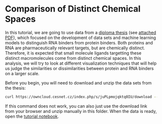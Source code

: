 
# Comparison of Distinct Chemical Spaces

In this tutorial, we are going to use data from a [diploma thesis](https://github.com/fulopjoz/diploma_thesis) (see [attached PDF](./tx-45604-fulop-jozef.pdf)), which focused on the development of data sets and machine learning models to distinguish RNA binders from protein binders. Both proteins and RNA are pharmaceutically relevant targets, but are chemically distinct. Therefore, it is expected that small molecule ligands targetting these distinct macromolecules come from distinct chemical spaces. In this analysis, we will try to look at different visualization techniques that will help us judge the similarities or dissimilarities between protein and RNA binders on a larger scale.

Before you begin, you will need to download and unzip the data sets from the thesis:

```bash
curl https://owncloud.cesnet.cz/index.php/s/juPLpmojqktq0IU/download --output data.zip && unzip data.zip && rm data.zip
```

If this command does not work, you can also just use the download link from your browser and unzip manually in this folder. When the data is ready, open the [tutorial notebook](./tutorial.ipynb).